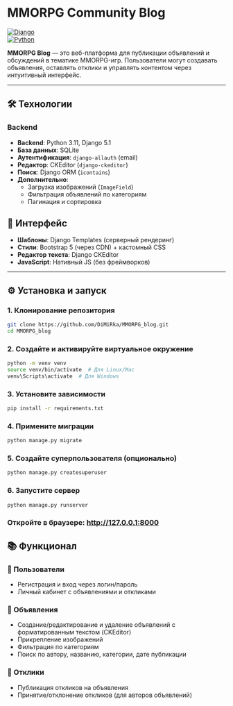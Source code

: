 # MMORPG Community Blog
[![Django](https://img.shields.io/badge/Django-5.1-green)](https://www.djangoproject.com/)  
[![Python](https://img.shields.io/badge/Python-3.11-blue)](https://www.python.org/) 


**MMORPG Blog** — это веб-платформа для публикации объявлений и обсуждений в тематике MMORPG-игр. Пользователи могут создавать объявления, оставлять отклики и управлять контентом через интуитивный интерфейс.

---

## 🛠️ Технологии

### Backend 
- **Backend**: Python 3.11, Django 5.1
- **База данных**: SQLite
- **Аутентификация**: `django-allauth` (email)
- **Редактор**: CKEditor (`django-ckeditor`)  
- **Поиск**: Django ORM (`icontains`) 
- **Дополнительно**:
  - Загрузка изображений (`ImageField`)
  - Фильтрация объявлений по категориям
  - Пагинация и сортировка
## 🎨 Интерфейс
- **Шаблоны**: Django Templates (серверный рендеринг)
- **Стили**: Bootstrap 5 (через CDN) + кастомный CSS
- **Редактор текста**: Django CKEditor
- **JavaScript**: Нативный JS (без фреймворков)
---

## ⚙️ Установка и запуск  

### 1. Клонирование репозитория  
```bash  
git clone https://github.com/DiMiRka/MMORPG_blog.git  
cd MMORPG_blog
```
### 2. Создайте и активируйте виртуальное окружение
```bash  
python -m venv venv
source venv/bin/activate  # Для Linux/Mac
venv\Scripts\activate  # Для Windows
```
### 3. Установите зависимости
```bash  
pip install -r requirements.txt
```
### 4. Примените миграции
```bash  
python manage.py migrate
```
### 5. Создайте суперпользователя (опционально)
```bash  
python manage.py createsuperuser
```
### 6. Запустите сервер
```bash  
python manage.py runserver
```
### Откройте в браузере: http://127.0.0.1:8000

## 📚 Функционал
### 🔐 Пользователи
- Регистрация и вход через логин/пароль
- Личный кабинет с объявлениями и откликами
### 📢 Объявления
- Создание/редактирование и удаление объявлений с форматированным текстом (CKEditor)
- Прикрепление изображений
- Фильтрация по категориям
- Поиск по автору, названию, категории, дате публикации
### 💬 Отклики
- Публикация откликов на объявления
- Принятие/отклонение откликов (для авторов объявлений)

